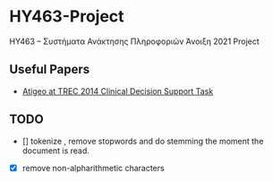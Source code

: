 # HY463-Project
ΗΥ463 – Συστήματα Ανάκτησης Πληροφοριών Άνοιξη 2021 Project

## Useful Papers

* [Atigeo at TREC 2014 Clinical Decision Support Task](https://trec.nist.gov/pubs/trec23/papers/pro-atigeo_clinical.pdf)


## TODO
- [] tokenize , remove stopwords and do stemming the moment the document is read.
- [x] remove non-alpharithmetic characters